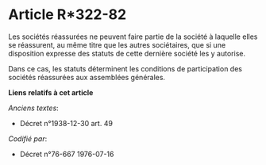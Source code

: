 # Article R*322-82

Les sociétés réassurées ne peuvent faire partie de la société à laquelle elles se réassurent, au même titre que les autres
sociétaires, que si une disposition expresse des statuts de cette dernière société les y autorise.

Dans ce cas, les statuts déterminent les conditions de participation des sociétés réassurées aux assemblées générales.

**Liens relatifs à cet article**

_Anciens textes_:

  - Décret n°1938-12-30 art. 49

_Codifié par_:

  - Décret n°76-667 1976-07-16

